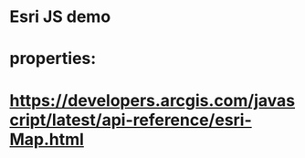 # Esri JS demo

# properties:
# https://developers.arcgis.com/javascript/latest/api-reference/esri-Map.html